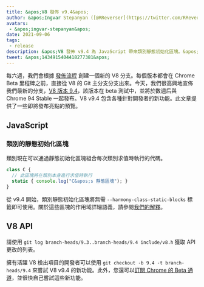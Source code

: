```yaml
---
title: &apos;V8 發佈 v9.4&apos;
author: &apos;Ingvar Stepanyan ([@RReverser](https://twitter.com/RReverser))&apos;
avatars:
 - &apos;ingvar-stepanyan&apos;
date: 2021-09-06
tags:
 - release
description: &apos;V8 發佈 v9.4 為 JavaScript 帶來類別靜態初始化區塊。&apos;
tweet: &apos;1434915404418277381&apos;
---
```

每六週，我們會根據 [發佈流程](https://v8.dev/docs/release-process) 創建一個新的 V8 分支。每個版本都會在 Chrome Beta 里程碑之前，直接從 V8 的 Git 主分支分支出來。今天，我們很高興地宣佈我們最新的分支，[V8 版本 9.4](https://chromium.googlesource.com/v8/v8.git/+log/branch-heads/9.4)，該版本在 beta 測試中，並將於數週后與 Chrome 94 Stable 一起發布。V8 v9.4 包含各種針對開發者的新功能。此文章提供了一些即將發布亮點的預覽。

<!--truncate-->
## JavaScript

### 類別的靜態初始化區塊

類別現在可以通過靜態初始化區塊組合每次類別求值時執行的代碼。

```javascript
class C {
  // 此區塊將在類別本身進行求值時執行
  static { console.log("C&apos;s 靜態區塊"); }
}
```

從 v9.4 開始，類別靜態初始化區塊將無需 `--harmony-class-static-blocks` 標籤即可使用。關於這些區塊的作用域詳細語義，請參閱[我們的解釋](https://v8.dev/features/class-static-initializer-blocks)。

## V8 API

請使用 `git log branch-heads/9.3..branch-heads/9.4 include/v8.h` 獲取 API 更改的列表。

擁有活躍 V8 檢出項目的開發者可以使用 `git checkout -b 9.4 -t branch-heads/9.4` 來嘗試 V8 v9.4 的新功能。此外，您還可以[訂閱 Chrome 的 Beta 通道](https://www.google.com/chrome/browser/beta.html)，並很快自己嘗試這些新功能。
